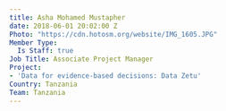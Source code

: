 ```yaml
---
title: Asha Mohamed Mustapher
date: 2018-06-01 20:02:00 Z
Photo: "https://cdn.hotosm.org/website/IMG_1605.JPG"
Member Type:
  Is Staff: true
Job Title: Associate Project Manager
Project:
- 'Data for evidence-based decisions: Data Zetu'
Country: Tanzania
Team: Tanzania
---
```


